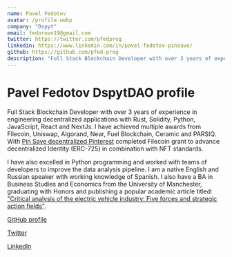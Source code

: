 ```yaml
---
name: Pavel Fedotov
avatar: /profile.webp
company: "Dspyt"
email: fedorovn19@gmail.com
twitter: https://twitter.com/pfedprog
linkedin: https://www.linkedin.com/in/pavel-fedotov-pinsave/
github: https://github.com/pfed-prog
description: "Full Stack Blockchain Developer with over 3 years of experience in engineering decentralized applications with Rust, Solidity, Python, JavaScript, React and NextJs."
---
```


# Pavel Fedotov DspytDAO profile

Full Stack Blockchain Developer with over 3 years of experience in engineering decentralized applications with Rust, Solidity, Python, JavaScript, React and NextJs. I have achieved multiple awards from Filecoin, Uniswap, Algorand, Near, Fuel Blockchain, Ceramic and PARSIQ. With [Pin Save decentralized Pinterest](https://evm.pinsave.app) completed Filecoin grant to advance decentralized Identity (ERC-725) in combination with NFT standards.

I have also excelled in Python programming and worked with teams of developers to improve the data analysis pipeline. I am a native English and Russian speaker with working knowledge of Spanish. I also have a BA in Business Studies and Economics from the University of Manchester, graduating with Honors and publishing a popular academic article titled: ["Critical analysis of the electric vehicle industry: Five forces and strategic action fields"](https://doi.org/10.31273/eirj.v10i1.362).

[GitHub profile](https://github.com/pfed-prog/)

[Twitter](https://twitter.com/pfedprog)

[LinkedIn](https://www.linkedin.com/in/pavel-fedotov-pinsave/)
